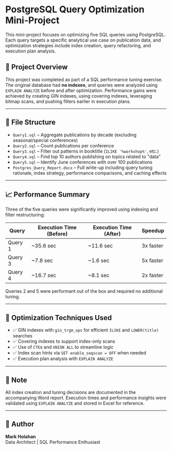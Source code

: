 # PostgreSQL Query Optimization Mini-Project

This mini-project focuses on optimizing five SQL queries using PostgreSQL. Each query targets a specific analytical use case on publication data, and optimization strategies include index creation, query refactoring, and execution plan analysis.

## 🔧 Project Overview

This project was completed as part of a SQL performance tuning exercise. The original database had **no indexes**, and queries were analyzed using `EXPLAIN ANALYZE` before and after optimization. Performance gains were achieved by creating GIN indexes, using covering indexes, leveraging bitmap scans, and pushing filters earlier in execution plans.

---

## 📂 File Structure

- `Query1.sql` – Aggregate publications by decade (excluding seasonal/special conferences)
- `Query2.sql` – Count publications per conference
- `Query3.sql` – Filter out patterns in booktitle (`ILIKE '%workshop%'`, etc.)
- `Query4.sql` – Find top 10 authors publishing on topics related to "data"
- `Query5.sql` – Identify June conferences with over 100 publications
- `Postgres_Query_Report.docx` – Full write-up including query tuning rationale, index strategy, performance comparisons, and caching effects

---

## 📈 Performance Summary

Three of the five queries were significantly improved using indexing and filter restructuring:

| Query | Execution Time (Before) | Execution Time (After) | Speedup |
|-------|--------------------------|-------------------------|---------|
| Query 1 | ~35.6 sec | ~11.6 sec | 3x faster |
| Query 3 | ~7.8 sec | ~1.6 sec | 5x faster |
| Query 4 | ~16.7 sec | ~8.1 sec | 2x faster |

Queries 2 and 5 were performant out of the box and required no additional tuning.

---

## 🧠 Optimization Techniques Used

- ✅ GIN indexes with `gin_trgm_ops` for efficient `ILIKE` and `LOWER(title)` searches
- ✅ Covering indexes to support index-only scans
- ✅ Use of `CTE`s and `UNION ALL` to streamline logic
- ✅ Index scan hints via `SET enable_seqscan = OFF` when needed
- ✅ Execution plan analysis with `EXPLAIN ANALYZE`

---

## 📌 Note

All index creation and tuning decisions are documented in the accompanying Word report. Execution times and performance insights were validated using `EXPLAIN ANALYZE` and stored in Excel for reference.

---

## 🧾 Author

**Mark Holahan**  
Data Architect | SQL Performance Enthusiast

